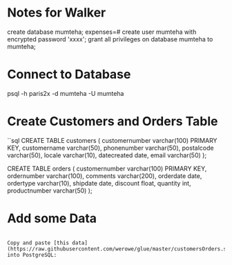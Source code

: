 


# Notes for Walker
create database mumteha;
expenses=# create user mumteha with encrypted password 'xxxx';
grant all privileges on database mumteha to mumteha;


# Connect to Database
psql -h paris2x -d mumteha -U mumteha




# Create Customers and Orders Table

``sql
CREATE TABLE customers
  ( 
     customernumber     varchar(100) PRIMARY KEY, 
    customername varchar(50),
    phonenumber varchar(50),
    postalcode varchar(50),
    locale varchar(10),
    datecreated date,
    email varchar(50)
  );


CREATE TABLE orders
  ( 
     customernumber     varchar(100) PRIMARY KEY,
    ordernumber varchar(100),
    comments varchar(200),
    orderdate date,
    ordertype varchar(10),
    shipdate date,
discount float,
quantity int,
    productnumber varchar(50)
);


# Add some Data

```

Copy and paste [this data](https://raw.githubusercontent.com/werowe/glue/master/customersOrders.sql) into PostgreSQL:



